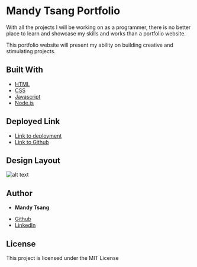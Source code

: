 # Mandy Tsang Portfolio

With all the projects I will be working on as a programmer, there is no better place to learn and showcase my skills and works than a portfolio website.


This portfolio website will present my ability on building creative and stimulating projects. 

## Built With

* [HTML](https://developer.mozilla.org/en-US/docs/Web/HTML)
* [CSS](https://developer.mozilla.org/en-US/docs/Web/CSS)
* [Javascript](https://developer.mozilla.org/en-US/docs/Web/JavaScript)
* [Node.js](https://nodejs.org/en/)


## Deployed Link

- [Link to deployment](https://mandytsang007.github.io/new-portfolio/)
- [Link to Github](https://github.com/MANDYTSANG007/hmtportfolio)

## Design Layout

![alt text](raw/main/assets/images/portfolio.gif)


## Author
* **Mandy Tsang**

- [Github](https://github.com/MANDYTSANG007)
- [LinkedIn](https://www.linkedin.com/in/man-tsang-64308b22a/)

## License
This project is licensed under the MIT License